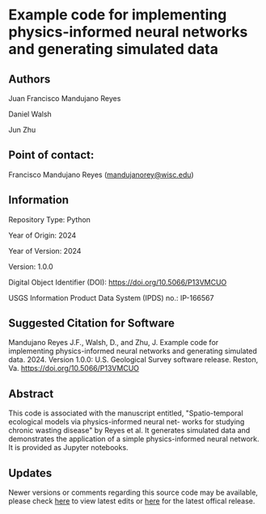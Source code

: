 # Example code for implementing physics-informed neural networks and generating simulated data

## Authors

Juan Francisco Mandujano Reyes

Daniel Walsh

Jun Zhu

## Point of contact: 

Francisco Mandujano Reyes (mandujanorey@wisc.edu)

## Information

Repository Type: Python

Year of Origin:  2024

Year of Version: 2024

Version: 1.0.0

Digital Object Identifier (DOI): https://doi.org/10.5066/P13VMCUO

USGS Information Product Data System (IPDS) no.: IP-166567


## Suggested Citation for Software

Mandujano Reyes J.F., Walsh, D., and Zhu, J. Example code for implementing physics-informed neural networks and generating simulated data. 2024. Version 1.0.0: U.S. Geological Survey software release. Reston, Va. https://doi.org/10.5066/P13VMCUO

## Abstract

This code is associated with the manuscript entitled, "Spatio-temporal ecological models via physics-informed neural net-
works for studying chronic wasting disease" by Reyes et al. It generates simulated data and demonstrates the application of a simple
physics-informed neural network. It is provided as Jupyter notebooks.


## Updates
Newer versions or comments regarding this source code may be available, please check [here](https://code.usgs.gov/cooperativeresearchunits/physics-informed-neural-nets) to view latest edits or [here](https://code.usgs.gov/cooperativeresearchunits/physics-informed-neural-nets/-/releases) for the latest offical release.
